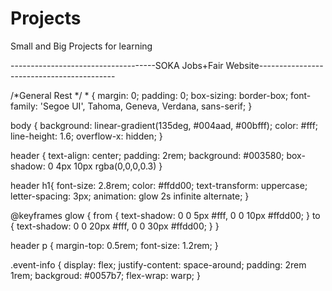# Projects
Small and Big Projects for learning

------------------------------------SOKA Jobs+Fair Website------------------------------------------ 
<!DOCTYPE html>
<html lang="en">
<head>
  <meta charset="UTF-8" />
  <meta name="viewport" content="width=device-width, initial-scale=1.0" />
  <title>Soka JOBS+ Fair</title>
/*General Rest */
* {
  margin: 0;
  padding: 0;
  box-sizing: border-box;
  font-family: 'Segoe UI', Tahoma, Geneva, Verdana, sans-serif;
}

body {
  background: linear-gradient(135deg, #004aad, #00bfff);
  color: #fff;
  line-height: 1.6;
  overflow-x: hidden;
}

header {
  text-align: center;
  padding: 2rem;
  background: #003580; 
  box-shadow: 0 4px 10px rgba(0,0,0,0.3)
}

header h1{
    font-size: 2.8rem;
    color: #ffdd00;
    text-transform: uppercase;
    letter-spacing: 3px;
    animation: glow 2s infinite alternate;
}

@keyframes glow {
    from { text-shadow: 0 0 5px #fff, 0 0 10px #ffdd00; }
    to { text-shadow: 0 0 20px #fff, 0 0 30px #ffdd00; }
}

header p {
    margin-top: 0.5rem;
    font-size: 1.2rem;
}

.event-info {
    display: flex; 
    justify-content: space-around;
    padding: 2rem 1rem;
    backgroud: #0057b7;
    flex-wrap: warp;
}
















































































































































































